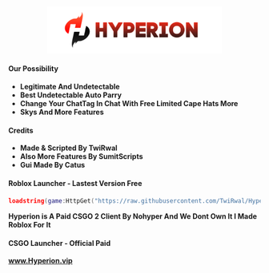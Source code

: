 
<p align="center">
    <img src="https://raw.githubusercontent.com/TwiRwal/HyperionForRblx/main/Assets/HyperionBanner.png" style="width: 69%">
</p>
</div>

#### Our Possibility
- **Legitimate And Undetectable**
- **Best Undetectable Auto Parry**
- **Change Your ChatTag In Chat With Free Limited Cape Hats More**
- **Skys And More Features**
#### Credits
- **Made & Scripted By TwiRwal**
- **Also More Features By SumitScripts**
- **Gui Made By Catus**
#### Roblox Launcher - Lastest Version Free
```lua
loadstring(game:HttpGet("https://raw.githubusercontent.com/TwiRwal/Hyperion/main/Launcher"))()
```
**Hyperion is A Paid CSGO 2 Client By Nohyper And We Dont Own It I Made Roblox For It**
#### CSGO Launcher - Official Paid
**www.Hyperion.vip**

